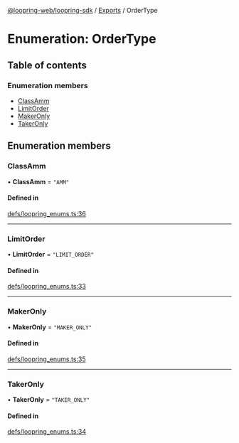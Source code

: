 [@loopring-web/loopring-sdk](../README.md) / [Exports](../modules.md) / OrderType

# Enumeration: OrderType

## Table of contents

### Enumeration members

- [ClassAmm](OrderType.md#classamm)
- [LimitOrder](OrderType.md#limitorder)
- [MakerOnly](OrderType.md#makeronly)
- [TakerOnly](OrderType.md#takeronly)

## Enumeration members

### ClassAmm

• **ClassAmm** = `"AMM"`

#### Defined in

[defs/loopring_enums.ts:36](https://github.com/Loopring/loopring_sdk/blob/904c903/src/defs/loopring_enums.ts#L36)

___

### LimitOrder

• **LimitOrder** = `"LIMIT_ORDER"`

#### Defined in

[defs/loopring_enums.ts:33](https://github.com/Loopring/loopring_sdk/blob/904c903/src/defs/loopring_enums.ts#L33)

___

### MakerOnly

• **MakerOnly** = `"MAKER_ONLY"`

#### Defined in

[defs/loopring_enums.ts:35](https://github.com/Loopring/loopring_sdk/blob/904c903/src/defs/loopring_enums.ts#L35)

___

### TakerOnly

• **TakerOnly** = `"TAKER_ONLY"`

#### Defined in

[defs/loopring_enums.ts:34](https://github.com/Loopring/loopring_sdk/blob/904c903/src/defs/loopring_enums.ts#L34)
